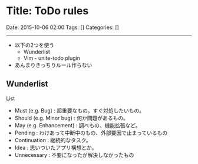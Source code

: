 # Title: ToDo rules

Date: 2015-10-06 02:00
Tags: []
Categories: []

---

* 以下の2つを使う
	* Wunderlist
	* Vim - unite-todo plugin
* あんまりきっちりルール作らない

## Wunderlist

List

* Must (e.g. Bug)         : 超重要なもの。すぐ対処したいもの。
* Should (e.g. Minor bug) : 何か問題があるもの。
* May (e.g. Enhancement)  : 調べもの、機能拡張など。
* Pending                 : わけあって中断中のもの、外部要因で止まっているもの
* Continuation            : 継続的なタスク。
* Idea                    : 思いついたアプリ構想とか。
* Unnecessary             : 不要になったが解決しなかったもの

